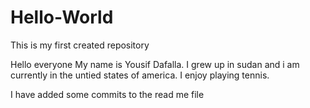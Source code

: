 # Hello-World
This is my first created repository

Hello everyone
My name is Yousif Dafalla. I grew up in sudan and i am currently in the untied states of america. I enjoy playing tennis.

I have added some commits to the read me file
